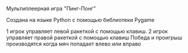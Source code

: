Мультиплеерная игра "Пинг-Понг"

Создана на языке Python с помощью библиотеки Pygame

1 игрок управляет левой ракеткой с помощью клавиш. 2 игрок управляет правой ракеткой с помощью клавиш
Победа и проигрыш производятся когда мяч попадает влево или вправо
